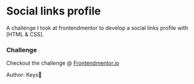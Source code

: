 # Social links profile
A challenge I took at frontendmentor to develop a social links profile with [HTML & CSS].  

### Challenge
Checkout the challenge @ [Frontendmentor.io](https://www.frontendmentor.io/challenges/social-links-profile-UG32l9m6dQ)  

Author: Keys🚀